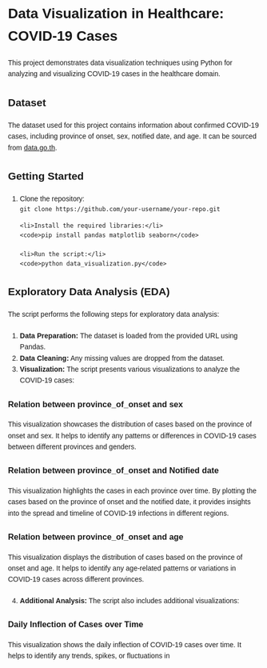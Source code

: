 <!DOCTYPE html>
<html>
<head>
  <title>Data Visualization in Healthcare: COVID-19 Cases</title>
  <style>
    body {
      font-family: Arial, sans-serif;
      line-height: 1.6;
      margin: 30px;
    }
    
    h1, h2, h3 {
      color: #333;
    }
    
    p {
      margin-bottom: 20px;
    }
  </style>
</head>
<body>
  <h1>Data Visualization in Healthcare: COVID-19 Cases</h1>
  
  <p>This project demonstrates data visualization techniques using Python for analyzing and visualizing COVID-19 cases in the healthcare domain.</p>
  
  <h2>Dataset</h2>
  
  <p>The dataset used for this project contains information about confirmed COVID-19 cases, including province of onset, sex, notified date, and age. It can be sourced from <a href="https://data.go.th/dataset/8a956917-436d-4afd-a2d4-59e4dd8e906e/resource/4688036a-cd89-45f7-a0c3-a34dbe35a50c/download/confirmed-cases-since-120465.xlsx">data.go.th</a>.</p>
  
  <h2>Getting Started</h2>
  
  <ol>
    <li>Clone the repository:</li>
    <code>git clone https://github.com/your-username/your-repo.git</code>
    
    <li>Install the required libraries:</li>
    <code>pip install pandas matplotlib seaborn</code>
    
    <li>Run the script:</li>
    <code>python data_visualization.py</code>
  </ol>
  
  <h2>Exploratory Data Analysis (EDA)</h2>
  
  <p>The script performs the following steps for exploratory data analysis:</p>
  
  <ol>
    <li><strong>Data Preparation:</strong> The dataset is loaded from the provided URL using Pandas.</li>
    <li><strong>Data Cleaning:</strong> Any missing values are dropped from the dataset.</li>
    <li><strong>Visualization:</strong> The script presents various visualizations to analyze the COVID-19 cases:</li>
  </ol>
  
  <h3>Relation between province_of_onset and sex</h3>
  <p>This visualization showcases the distribution of cases based on the province of onset and sex. It helps to identify any patterns or differences in COVID-19 cases between different provinces and genders.</p>
  
  <h3>Relation between province_of_onset and Notified date</h3>
  <p>This visualization highlights the cases in each province over time. By plotting the cases based on the province of onset and the notified date, it provides insights into the spread and timeline of COVID-19 infections in different regions.</p>
  
  <h3>Relation between province_of_onset and age</h3>
  <p>This visualization displays the distribution of cases based on the province of onset and age. It helps to identify any age-related patterns or variations in COVID-19 cases across different provinces.</p>
  
  <ol start="4">
    <li><strong>Additional Analysis:</strong> The script also includes additional visualizations:</li>
  </ol>
  
  <h3>Daily Inflection of Cases over Time</h3>
  <p>This visualization shows the daily inflection of COVID-19 cases over time. It helps to identify any trends, spikes, or fluctuations in
